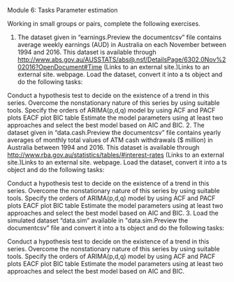 Module 6: Tasks
Parameter estimation

Working in small groups or pairs, complete the following exercises.

1. The dataset given in “earnings.Preview the documentcsv” file contains average weekly earnings (AUD) in Australia on each November between 1994 and 2016. This dataset is available through http://www.abs.gov.au/AUSSTATS/abs@.nsf/DetailsPage/6302.0Nov%202016?OpenDocument#Time (Links to an external site.)Links to an external site. webpage. Load the dataset, convert it into a ts object and do the following tasks:

Conduct a hypothesis test to decide on the existence of a trend in this series.
Overcome the nonstationary nature of this series by using suitable tools.
Specify the orders of ARIMA(p,d,q) model by using
ACF and PACF plots
EACF plot
BIC table
Estimate the model parameters using at least two approaches and select the best model based on AIC and BIC.
2. The dataset given in “data.cash.Preview the documentcsv” file contains yearly averages of monthly total values of ATM cash withdrawals ($ million) in Australia between 1994 and 2016. This dataset is available through http://www.rba.gov.au/statistics/tables/#interest-rates (Links to an external site.)Links to an external site. webpage. Load the dataset, convert it into a ts object and do the following tasks:

Conduct a hypothesis test to decide on the existence of a trend in this series.
Overcome the nonstationary nature of this series by using suitable tools.
Specify the orders of ARIMA(p,d,q) model by using
ACF and PACF plots
EACF plot
BIC table
Estimate the model parameters using at least two approaches and select the best model based on AIC and BIC.
3. Load the simulated dataset “data.sim” available in "data.sim.Preview the documentcsv” file and convert it into a ts object and do the following tasks:

Conduct a hypothesis test to decide on the existence of a trend in this series.
Overcome the nonstationary nature of this series by using suitable tools.
Specify the orders of ARIMA(p,d,q) model by using
ACF and PACF plots
EACF plot
BIC table
Estimate the model parameters using at least two approaches and select the best model based on AIC and BIC.